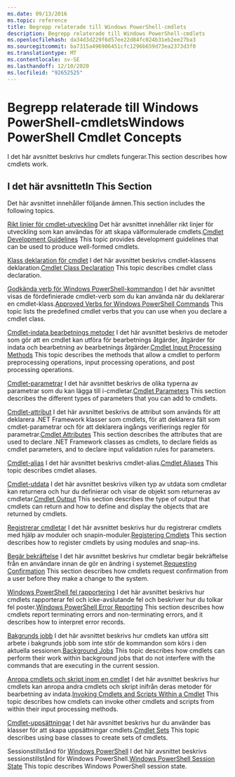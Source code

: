 ```yaml
---
ms.date: 09/13/2016
ms.topic: reference
title: Begrepp relaterade till Windows PowerShell-cmdlets
description: Begrepp relaterade till Windows PowerShell-cmdlets
ms.openlocfilehash: da34d3d229f6d57ee22d84fc024b31eb2ee27ba3
ms.sourcegitcommit: ba7315a496986451cfc1296b659d73ea2373d3f0
ms.translationtype: MT
ms.contentlocale: sv-SE
ms.lasthandoff: 12/10/2020
ms.locfileid: "92652525"
---
```

# <a name="windows-powershell-cmdlet-concepts"></a><span data-ttu-id="4a84d-103">Begrepp relaterade till Windows PowerShell-cmdlets</span><span class="sxs-lookup"><span data-stu-id="4a84d-103">Windows PowerShell Cmdlet Concepts</span></span>

<span data-ttu-id="4a84d-104">I det här avsnittet beskrivs hur cmdlets fungerar.</span><span class="sxs-lookup"><span data-stu-id="4a84d-104">This section describes how cmdlets work.</span></span>

## <a name="in-this-section"></a><span data-ttu-id="4a84d-105">I det här avsnittet</span><span class="sxs-lookup"><span data-stu-id="4a84d-105">In This Section</span></span>

<span data-ttu-id="4a84d-106">Det här avsnittet innehåller följande ämnen.</span><span class="sxs-lookup"><span data-stu-id="4a84d-106">This section includes the following topics.</span></span>

<span data-ttu-id="4a84d-107">[Rikt linjer för cmdlet-utveckling](./cmdlet-development-guidelines.md) Det här avsnittet innehåller rikt linjer för utveckling som kan användas för att skapa välformulerade cmdlets.</span><span class="sxs-lookup"><span data-stu-id="4a84d-107">[Cmdlet Development Guidelines](./cmdlet-development-guidelines.md) This topic provides development guidelines that can be used to produce well-formed cmdlets.</span></span>

<span data-ttu-id="4a84d-108">[Klass deklaration för cmdlet](./cmdlet-class-declaration.md) I det här avsnittet beskrivs cmdlet-klassens deklaration.</span><span class="sxs-lookup"><span data-stu-id="4a84d-108">[Cmdlet Class Declaration](./cmdlet-class-declaration.md) This topic describes cmdlet class declaration.</span></span>

<span data-ttu-id="4a84d-109">[Godkända verb för Windows PowerShell-kommandon](./approved-verbs-for-windows-powershell-commands.md) I det här avsnittet visas de fördefinierade cmdlet-verb som du kan använda när du deklarerar en cmdlet-klass.</span><span class="sxs-lookup"><span data-stu-id="4a84d-109">[Approved Verbs for Windows PowerShell Commands](./approved-verbs-for-windows-powershell-commands.md) This topic lists the predefined cmdlet verbs that you can use when you declare a cmdlet class.</span></span>

<span data-ttu-id="4a84d-110">[Cmdlet-indata bearbetnings metoder](./cmdlet-input-processing-methods.md) I det här avsnittet beskrivs de metoder som gör att en cmdlet kan utföra för bearbetnings åtgärder, åtgärder för indata och bearbetning av bearbetnings åtgärder.</span><span class="sxs-lookup"><span data-stu-id="4a84d-110">[Cmdlet Input Processing Methods](./cmdlet-input-processing-methods.md) This topic describes the methods that allow a cmdlet to perform preprocessing operations, input processing operations, and post processing operations.</span></span>

<span data-ttu-id="4a84d-111">[Cmdlet-parametrar](./cmdlet-parameters.md) I det här avsnittet beskrivs de olika typerna av parametrar som du kan lägga till i-cmdletar.</span><span class="sxs-lookup"><span data-stu-id="4a84d-111">[Cmdlet Parameters](./cmdlet-parameters.md) This section describes the different types of parameters that you can add to cmdlets.</span></span>

<span data-ttu-id="4a84d-112">[Cmdlet-attribut](./cmdlet-attributes.md) I det här avsnittet beskrivs de attribut som används för att deklarera .NET Framework klasser som cmdlets, för att deklarera fält som cmdlet-parametrar och för att deklarera ingångs verifierings regler för parametrar.</span><span class="sxs-lookup"><span data-stu-id="4a84d-112">[Cmdlet Attributes](./cmdlet-attributes.md) This section describes the attributes that are used to declare .NET Framework classes as cmdlets, to declare fields as cmdlet parameters, and to declare input validation rules for parameters.</span></span>

<span data-ttu-id="4a84d-113">[Cmdlet-alias](./cmdlet-aliases.md) I det här avsnittet beskrivs cmdlet-alias.</span><span class="sxs-lookup"><span data-stu-id="4a84d-113">[Cmdlet Aliases](./cmdlet-aliases.md) This topic describes cmdlet aliases.</span></span>

<span data-ttu-id="4a84d-114">[Cmdlet-utdata](./cmdlet-output.md) I det här avsnittet beskrivs vilken typ av utdata som cmdletar kan returnera och hur du definierar och visar de objekt som returneras av cmdletar.</span><span class="sxs-lookup"><span data-stu-id="4a84d-114">[Cmdlet Output](./cmdlet-output.md) This section describes the type of output that cmdlets can return and how to define and display the objects that are returned by cmdlets.</span></span>

<span data-ttu-id="4a84d-115">[Registrerar cmdletar](./modules-and-snap-ins.md) I det här avsnittet beskrivs hur du registrerar cmdlets med hjälp av moduler och snapin-moduler.</span><span class="sxs-lookup"><span data-stu-id="4a84d-115">[Registering Cmdlets](./modules-and-snap-ins.md) This section describes how to register cmdlets by using modules and snap-ins.</span></span>

<span data-ttu-id="4a84d-116">[Begär bekräftelse](./requesting-confirmation-from-cmdlets.md) I det här avsnittet beskrivs hur cmdletar begär bekräftelse från en användare innan de gör en ändring i systemet.</span><span class="sxs-lookup"><span data-stu-id="4a84d-116">[Requesting Confirmation](./requesting-confirmation-from-cmdlets.md) This section describes how cmdlets request confirmation from a user before they make a change to the system.</span></span>

<span data-ttu-id="4a84d-117">[Windows PowerShell fel rapportering](./error-reporting-concepts.md) I det här avsnittet beskrivs hur cmdlets rapporterar fel och icke-avslutande fel och beskriver hur du tolkar fel poster.</span><span class="sxs-lookup"><span data-stu-id="4a84d-117">[Windows PowerShell Error Reporting](./error-reporting-concepts.md) This section describes how cmdlets report terminating errors and non-terminating errors, and it describes how to interpret error records.</span></span>

<span data-ttu-id="4a84d-118">[Bakgrunds jobb](./background-jobs.md) I det här avsnittet beskrivs hur cmdlets kan utföra sitt arbete i bakgrunds jobb som inte stör de kommandon som körs i den aktuella sessionen.</span><span class="sxs-lookup"><span data-stu-id="4a84d-118">[Background Jobs](./background-jobs.md) This topic describes how cmdlets can perform their work within background jobs that do not interfere with the commands that are executing in the current session.</span></span>

<span data-ttu-id="4a84d-119">[Anropa cmdlets och skript inom en cmdlet](./invoking-cmdlets-and-scripts-within-a-cmdlet.md) I det här avsnittet beskrivs hur cmdlets kan anropa andra cmdlets och skript inifrån deras metoder för bearbetning av indata.</span><span class="sxs-lookup"><span data-stu-id="4a84d-119">[Invoking Cmdlets and Scripts Within a Cmdlet](./invoking-cmdlets-and-scripts-within-a-cmdlet.md) This topic describes how cmdlets can invoke other cmdlets and scripts from within their input processing methods.</span></span>

<span data-ttu-id="4a84d-120">[Cmdlet-uppsättningar](./cmdlet-sets.md) I det här avsnittet beskrivs hur du använder bas klasser för att skapa uppsättningar cmdlets.</span><span class="sxs-lookup"><span data-stu-id="4a84d-120">[Cmdlet Sets](./cmdlet-sets.md) This topic describes using base classes to create sets of cmdlets.</span></span>

<span data-ttu-id="4a84d-121">Sessionstillstånd för [Windows PowerShell](./windows-powershell-session-state.md) I det här avsnittet beskrivs sessionstillstånd för Windows PowerShell.</span><span class="sxs-lookup"><span data-stu-id="4a84d-121">[Windows PowerShell Session State](./windows-powershell-session-state.md) This topic describes Windows PowerShell session state.</span></span>

